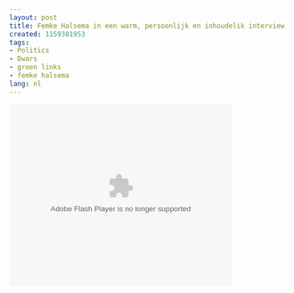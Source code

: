 ```yaml
---
layout: post
title: Femke Halsema in een warm, persoonlijk en inhoudelik interview
created: 1159381953
tags:
- Politics
- Dwars
- groen links
- femke halsema
lang: nl
---
```

<embed style="width:400px; height:326px;" id="VideoPlayback" type="application/x-shockwave-flash" src="http://video.google.com/googleplayer.swf?docId=541693227875896796&hl=nl"> </embed>
